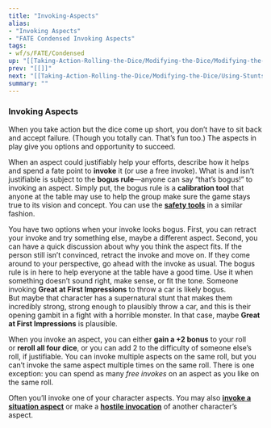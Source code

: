 ```yaml
---
title: "Invoking-Aspects"
alias:
- "Invoking Aspects"
- "FATE Condensed Invoking Aspects"
tags:
- wf/s/FATE/Condensed
up: "[[Taking-Action-Rolling-the-Dice/Modifying-the-Dice/Modifying-the-Dice]]"
prev: "[[]]"
next: "[[Taking-Action-Rolling-the-Dice/Modifying-the-Dice/Using-Stunts]]"
summary: ""
---
```

### Invoking Aspects

When you take action but the dice come up short, you don’t have to sit back and accept failure. (Though you totally can. That’s fun too.) The aspects in play give you options and opportunity to succeed.

When an aspect could justifiably help your efforts, describe how it helps and spend a fate point to **invoke** it (or use a free invoke). What is and isn’t justifiable is subject to the **bogus rule**—anyone can say “that’s bogus!” to invoking an aspect. Simply put, the bogus rule is a **calibration tool** that anyone at the table may use to help the group make sure the game stays true to its vision and concept. You can use the **[safety tools](../../Being-the-Game-Master/Safety-Tools.md)** in a similar fashion.

You have two options when your invoke looks bogus. First, you can retract your invoke and try something else, maybe a different aspect. Second, you can have a quick discussion about why you think the aspect fits. If the person still isn’t convinced, retract the invoke and move on. If they come around to your perspective, go ahead with the invoke as usual. The bogus rule is in here to help everyone at the table have a good time. Use it when something doesn’t sound right, make sense, or fit the tone. Someone invoking **Great at First Impressions** to throw a car is likely bogus. But maybe that character has a supernatural stunt that makes them incredibly strong, strong enough to plausibly throw a car, and this is their opening gambit in a fight with a horrible monster. In that case, maybe **Great at First Impressions** is plausible.

When you invoke an aspect, you can either **gain a +2 bonus** to your roll or **reroll all four dice**, or you can add 2 to the difficulty of someone else’s roll, if justifiable. You can invoke multiple aspects on the same roll, but you can’t invoke the same aspect multiple times on the same roll. There is one exception: you can spend as many _free invokes_ on an aspect as you like on the same roll.

Often you’ll invoke one of your character aspects. You may also **[invoke a situation aspect](../../Challenges-Conflicts-and-Contests/Setting-Up-Scenes/Situation-Aspects.md)** or make a **[hostile invocation](../../Aspects-and-Fate-Points/What-Can-I-Do-with-Aspects/Invokes/Hostile-Invocations.md)** of another character’s aspect.
